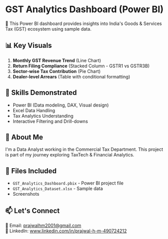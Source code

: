 # GST Analytics Dashboard (Power BI)

🚀 This Power BI dashboard provides insights into India's Goods & Services Tax (GST) ecosystem using sample data.

## 📊 Key Visuals

1. **Monthly GST Revenue Trend** (Line Chart)
2. **Return Filing Compliance** (Stacked Column - GSTR1 vs GSTR3B)
3. **Sector-wise Tax Contribution** (Pie Chart)
4. **Dealer-level Arrears** (Table with conditional formatting)

## 💼 Skills Demonstrated
- Power BI (Data modeling, DAX, Visual design)
- Excel Data Handling
- Tax Analytics Understanding
- Interactive Filtering and Drill-downs

## 🧠 About Me

I'm a Data Analyst working in the Commercial Tax Department. This project is part of my journey exploring TaxTech & Financial Analytics.

## 📁 Files Included

- `GST_Analytics_Dashboard.pbix` - Power BI project file
- `GST_Analytics_Dataset.xlsx` - Sample data
- Screenshots

## 📫 Let's Connect

📧 Email: prajwalhm2001@gmail.com  
🔗 LinkedIn: www.linkedin.com/in/prajwal-h-m-490724212